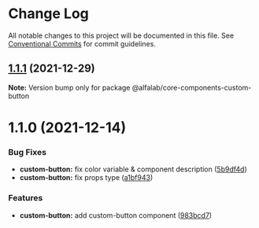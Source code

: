 # Change Log

All notable changes to this project will be documented in this file.
See [Conventional Commits](https://conventionalcommits.org) for commit guidelines.

## [1.1.1](https://github.com/alfa-laboratory/core-components/compare/@alfalab/core-components-custom-button@1.1.0...@alfalab/core-components-custom-button@1.1.1) (2021-12-29)

**Note:** Version bump only for package @alfalab/core-components-custom-button





# 1.1.0 (2021-12-14)


### Bug Fixes

* **custom-button:** fix color variable & component description ([5b9df4d](https://github.com/alfa-laboratory/core-components/commit/5b9df4dffa070b8339f0e208c0d14c72ecdb2012))
* **custom-button:** fix props type ([a1bf943](https://github.com/alfa-laboratory/core-components/commit/a1bf94319b8844cbb3fc7d4626d2232357d72f63))


### Features

* **custom-button:** add custom-button component ([983bcd7](https://github.com/alfa-laboratory/core-components/commit/983bcd7119c6f674ed15ed5bfe069349449f84c8))
